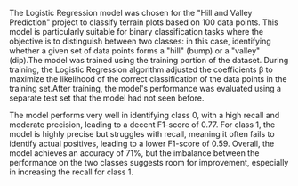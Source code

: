 The Logistic Regression model was chosen for the "Hill and Valley Prediction" project to classify terrain plots based on 100 data points. This model is particularly suitable for binary classification tasks where the objective is to distinguish between two classes: in this case, identifying whether a given set of data points forms a "hill" (bump) or a "valley" (dip).The model was trained using the training portion of the dataset. During training, the Logistic Regression algorithm adjusted the coefficients β to maximize the likelihood of the correct classification of the data points in the training set.After training, the model's performance was evaluated using a separate test set that the model had not seen before.

The model performs very well in identifying class 0, with a high recall and moderate precision, leading to a decent F1-score of 0.77. For class 1, the model is highly precise but struggles with recall, meaning it often fails to identify actual positives, leading to a lower F1-score of 0.59. Overall, the model achieves an accuracy of 71%, but the imbalance between the performance on the two classes suggests room for improvement, especially in increasing the recall for class 1.
